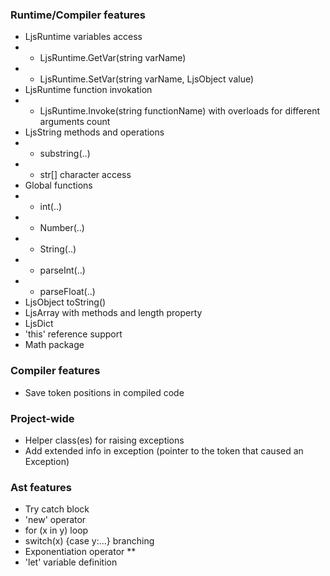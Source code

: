 ### Runtime/Compiler features
* LjsRuntime variables access
* * LjsRuntime.GetVar(string varName)
* * LjsRuntime.SetVar(string varName, LjsObject value)
* LjsRuntime function invokation
* * LjsRuntime.Invoke(string functionName) with overloads for different arguments count
* LjsString methods and operations
* * substring(..)
* * str[] character access
* Global functions
* * int(..)
* * Number(..)
* * String(..)
* * parseInt(..)
* * parseFloat(..)
* LjsObject toString()
* LjsArray with methods and length property
* LjsDict
* 'this' reference support
* Math package

### Compiler features
* Save token positions in compiled code

### Project-wide
* Helper class(es) for raising exceptions
* Add extended info in exception (pointer to the token that caused an Exception) 

### Ast features
* Try catch block
* 'new' operator
* for (x in y) loop
* switch(x) {case y:...} branching
* Exponentiation operator **
* 'let' variable definition

